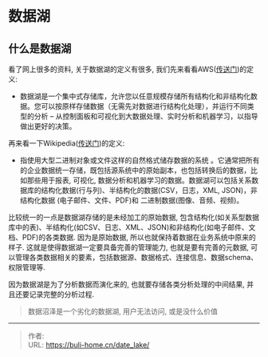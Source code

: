 # 数据湖


<!--more-->



## 什么是数据湖



看了网上很多的资料, 关于数据湖的定义有很多, 我们先来看看AWS([传送门](https://aws.amazon.com/cn/big-data/datalakes-and-analytics/what-is-a-data-lake/))的定义: 

* 数据湖是一个集中式存储库，允许您以任意规模存储所有结构化和非结构化数据。您可以按原样存储数据（无需先对数据进行结构化处理），并运行不同类型的分析 – 从控制面板和可视化到大数据处理、实时分析和机器学习，以指导做出更好的决策。

再来看一下Wikipedia([传送门](https://zh.wikipedia.org/wiki/%E6%95%B0%E6%8D%AE%E6%B9%96))的定义:

* 指使用大型二进制对象或文件这样的自然格式储存数据的系统 。它通常把所有的企业数据统一存储，既包括源系统中的原始副本，也包括转换后的数据，比如那些用于报表, 可视化, 数据分析和机器学习的数据。数据湖可以包括关系数据库的结构化数据(行与列)、半结构化的数据(CSV，日志，XML, JSON)，非结构化数据 (电子邮件、文件、PDF)和 二进制数据(图像、音频、视频)。



比较统一的一点是数据湖存储的是未经加工的原始数据, 包含结构化(如关系型数据库中的表)、半结构化(如CSV、日志、XML、JSON)和非结构化(如电子邮件、文档、PDF)的各类数据. 因为是原始数据, 所以也就保持着数据在业务系统中原来的样子. 这就是使得数据湖一定要具备完善的管理能力, 也就是要有完善的元数据, 可以管理各类数据相关的要素，包括数据源、数据格式、连接信息、数据schema、权限管理等. 



因为数据湖是为了分析数据而演化来的, 也就要存储各类分析处理的中间结果, 并且还要记录完整的分析过程. 



> 数据沼泽是一个劣化的数据湖, 用户无法访问, 或是没什么价值


---

> 作者:   
> URL: https://buli-home.cn/date_lake/  

